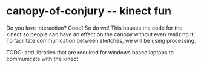 # canopy-of-conjury -- kinect fun
Do you love interaction? Good! So do we! This houses the code for the kinect so people can have an effect on the canopy without even realizing it. To facilitate communication between sketches, we will be using processing.

TODO: add libraries that are required for windows based laptops to communicate with the kinect
